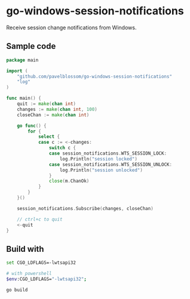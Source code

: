 # go-windows-session-notifications

Receive session change notifications from Windows.

## Sample code

```go
package main

import (
	"github.com/pavelblossom/go-windows-session-notifications"
	"log"
)

func main() {
	quit := make(chan int)
	changes := make(chan int, 100)
	closeChan := make(chan int)

	go func() {
		for {
			select {
			case c := <-changes:
				switch c {
				case session_notifications.WTS_SESSION_LOCK:
					log.Println("session locked")
				case session_notifications.WTS_SESSION_UNLOCK:
					log.Println("session unlocked")
				}
				close(m.ChanOk)
			}
		}
	}()

	session_notifications.Subscribe(changes, closeChan)

	// ctrl+c to quit
	<-quit
}
```

## Build with

```bash
set CGO_LDFLAGS=-lwtsapi32

# with powershell
$env:CGO_LDFLAGS="-lwtsapi32";

go build
```

